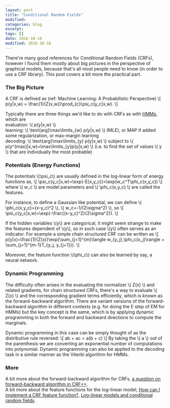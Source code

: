 ```yaml
---
layout: post
title: "Conditional Random Fields"
modified:
categories: blog
excerpt:
tags: []
date: 2016-10-16
modified: 2016-10-16
---
```


There're many good references for Conditional Random Fields (CRFs), 
however I found them mostly about big pictures in the perspective of graphical models, 
because that's all most people need to know (in order to use a CRF library). 
This post covers a bit more the practical part.

### The Big Picture

A CRF is defined as (ref: Machine Learning: A Probabilistic Perspective) 
\\[ p(y|x,w) = \frac{1}{Z(x,w)}\prod_{c}\psi_c(y_c|x,w). \\]

Typically there are three things we'd like to do with CRFs as with [HMMs](http://jedlik.phy.bme.hu/~gerjanos/HMM/node6.html), which are  
evaluation:  \\( p(y|x,w) \\)  
learning:  \\( \text{arg}\max\limits_{w} p(y|x,w) \\)   (MLE), or MAP if added some regularization, or max-margin learning  
decoding:  \\( \text{arg}\max\limits_{y} p(y|x,w) \\) subject to \\( p(y^{max}|x,w)=\max\limits_{y}p(y|x,w) \\) (i.e. to find the set of values \\( y \\) that are individually the most probable)  

### Potentials (Energy Functions)
The potentials \\(\psi_c\\) are usually defined in the log-linear form of energy functions as,
\\[ \psi_c(y_c|x,w)=\exp(-E(x,y_c))=\exp(w_c^T\phi_c(x,y_c)) \\]
where \\( w_c \\) are model parameters and \\( \phi_c(x,y_c) \\) are called the features.

For instance, to define a Gaussian like potential, we can define 
\\( \phi_c(x,y_c)=(x-y_c)^2 \\), \\( w_c=-1/(2\sigma^2) \\), so
\\[ \psi_c(y_c|x,w)=\exp(-\frac{(x-y_c)^2}{2\sigma^2}). \\]

If the hidden variables \\(y\\) are categorical, it might seem strange to make the features dependent of \\(y\\), so in such case \\(y\\) often serves as an indicator. For example a simple chain structured CRF can be written as
\\[ p(y|x)=\frac{1}{Z(x)}\exp(\sum_{j=1}^{m}\langle w_{y_j},\phi_c(x_j)\rangle + \sum_{j=1}^{m-1}T_{y_j, y_{j+1}}). \\]

Moreover, the feature function \\(\phi_c\\) can also be learned by say, a neural network.

### Dynamic Programming

The difficulty often arises in the evaluating the normalizer \\( Z(x) \\) and related gradients, for chain structured CRFs, there's a way to evaluate \\( Z(x) \\) and the corresponding gradient terms efficiently, which is known as the forward-backward algorithm. There are variant versions of the forward-backward algorithm in different contexts (e.g. for doing the E step of EM for HMMs) but the key concept is the same, which is by applying dynamic programming in both the forward and backward directions to compute the marginals.

Dynamic programming in this case can be simply thought of as the distributive rule reversed:
\\[ ab + ac = a(b + c) \\]
By taking the \\( a \\) out of the parenthesis we are converting an exponential number of computations into polynomial. Dynamic programming can also be applied to the decoding task in a similar manner as the Viterbi algorithm for HMMs.

### More
A bit more about the forward-backward algorithm for CRFs, [a question on forward-backward algorithm in CRF++](http://stats.stackexchange.com/a/240610/95569).  
A bit more about the feature functions for the log-linear model, [How can I implement a CRF feature function?](http://stats.stackexchange.com/a/248761/95569), [Log-linear models and conditional random fields](http://cseweb.ucsd.edu/~elkan/250Bwinter2012/loglinearCRFs.pdf).

